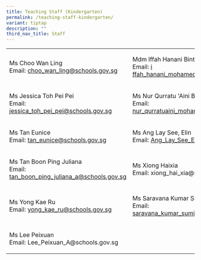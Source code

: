 ```yaml
---
title: Teaching Staff (Kindergarten)
permalink: /teaching-staff-kindergarten/
variant: tiptap
description: ""
third_nav_title: Staff
---
```

<table style="minWidth: 50px">
<colgroup>
<col>
<col>
</colgroup>
<tbody>
<tr>
<td rowspan="1" colspan="1">
<p>Ms Choo Wan Ling
<br>Email: <a href="mailto:choo_wan_ling@schools.gov.sg" rel="noopener noreferrer nofollow" target="_blank">choo_wan_ling@schools.gov.sg</a>
</p>
</td>
<td rowspan="1" colspan="1">
<p>Mdm Iffah Hanani Binte Mohamed Fu'ad
<br>Email: <a href="mailto:siti_fatimah_mohtar@schools.gov.sg" rel="noopener noreferrer nofollow" target="_blank">i</a>
<a href="mailto:ffah_hanani_mohamed_fuad_a@schools.gov.sg" rel="noopener noreferrer nofollow" target="_blank">ffah_hanani_mohamed_fuad_a@schools.gov.sg</a>
</p>
</td>
</tr>
<tr>
<td rowspan="1" colspan="1">
<p>Ms Jessica Toh Pei Pei
<br>Email: <a href="mailto:jessica_toh_pei_pei@schools.gov.sg" rel="noopener noreferrer nofollow" target="_blank">jessica_toh_pei_pei@schools.gov.sg</a>
</p>
</td>
<td rowspan="1" colspan="1">
<p>Ms Nur Qurratu 'Aini Binte Mohamad Jufri
<br>Email: <a href="mailto:nur_qurratuaini_mohamad_jufri@schools.gov.sg" rel="noopener noreferrer nofollow" target="_blank">nur_qurratuaini_mohamad_jufri@schools.gov.s</a>
</p>
</td>
</tr>
<tr>
<td rowspan="1" colspan="1">
<p>Ms Tan Eunice
<br>Email: <a href="mailto:tan_eunice@schools.gov.sg" rel="noopener noreferrer nofollow" target="_blank">tan_eunice@schools.gov.sg</a>
</p>
</td>
<td rowspan="1" colspan="1">
<p>Ms Ang Lay See, Elin
<br>Email: <a href="mailto:Ang_Lay_See_Elin@schools.gov.sg" rel="noopener noreferrer nofollow" target="_blank">Ang_Lay_See_Elin@schools.gov.sg</a>
</p>
</td>
</tr>
<tr>
<td rowspan="1" colspan="1">
<p>Ms Tan Boon Ping Juliana
<br>Email: <a href="mailto:tan_boon_ping_juliana_a@schools.gov.sg" rel="noopener noreferrer nofollow" target="_blank">tan_boon_ping_juliana_a@schools.gov.sg</a>
</p>
</td>
<td rowspan="1" colspan="1">
<p>Ms Xiong Haixia
<br>Email: <a rel="noopener noreferrer nofollow" target="_blank">xiong_hai_xia@schools.gov.sg</a>
</p>
</td>
</tr>
<tr>
<td rowspan="1" colspan="1">
<p>Ms Yong Kae Ru
<br>Email: <a href="mailto:yong_kae_ru@schools.gov.sg" rel="noopener noreferrer nofollow" target="_blank">yong_kae_ru@schools.gov.sg</a>
</p>
</td>
<td rowspan="1" colspan="1">
<p>Ms Saravana Kumar Sumithra Rajam
<br>Email: <a href="mailto:saravana_kumar_sumithra_rajam_a@schools.gov.sg" rel="noopener noreferrer nofollow" target="_blank">saravana_kumar_sumithra_rajam_a@schools.gov.sg</a>
</p>
</td>
</tr>
<tr>
<td rowspan="1" colspan="1">
<p>Ms Lee Peixuan
<br>Email: <a rel="noopener noreferrer nofollow" target="_blank">Lee_Peixuan_A@schools.gov.sg</a>
</p>
</td>
<td rowspan="1" colspan="1">
<p></p>
</td>
</tr>
</tbody>
</table>
<p></p>